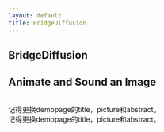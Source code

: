 ```yaml
---
layout: default
title: BridgeDiffusion
---
```


<div class="post">
	<h2 class="pageTitle">BridgeDiffusion</h2>
	<h2 class="pageTitle">Animate and Sound an Image</h2>
    <p align="center">
	<img src="{{ '/assets/img/arch_LoVA.png' | relative_url }}" alt="">
    </p>
	<p>记得更换demopage的title，picture和abstract。
	<br>记得更换demopage的title，picture和abstract。
	</p>


</div>
